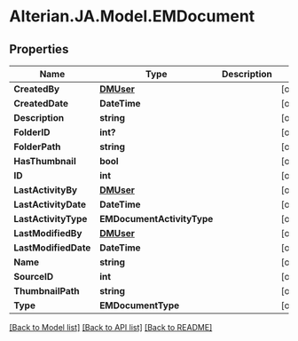 # Alterian.JA.Model.EMDocument

## Properties

Name | Type | Description | Notes
------------ | ------------- | ------------- | -------------
**CreatedBy** | [**DMUser**](DMUser.md) |  | [optional] 
**CreatedDate** | **DateTime** |  | [optional] 
**Description** | **string** |  | [optional] 
**FolderID** | **int?** |  | [optional] 
**FolderPath** | **string** |  | [optional] 
**HasThumbnail** | **bool** |  | [optional] 
**ID** | **int** |  | [optional] 
**LastActivityBy** | [**DMUser**](DMUser.md) |  | [optional] 
**LastActivityDate** | **DateTime** |  | [optional] 
**LastActivityType** | **EMDocumentActivityType** |  | [optional] 
**LastModifiedBy** | [**DMUser**](DMUser.md) |  | [optional] 
**LastModifiedDate** | **DateTime** |  | [optional] 
**Name** | **string** |  | [optional] 
**SourceID** | **int** |  | [optional] 
**ThumbnailPath** | **string** |  | [optional] 
**Type** | **EMDocumentType** |  | [optional] 

[[Back to Model list]](../README.md#documentation-for-models) [[Back to API list]](../README.md#documentation-for-api-endpoints) [[Back to README]](../README.md)

